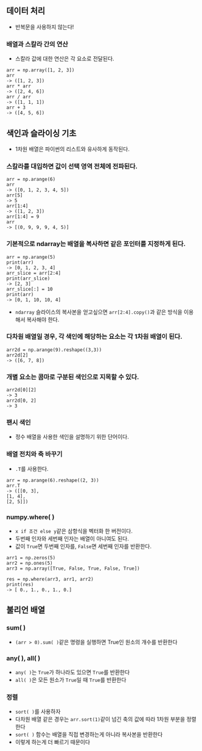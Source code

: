 ## 데이터 처리
- 반복문을 사용하지 않는다!
### 배열과 스칼라 간의 연산
- 스칼라 값에 대한 연산은 각 요소로 전달된다.
```
arr = np.array([1, 2, 3])
arr
-> ([1, 2, 3])
arr * arr
-> ([2, 4, 6])
arr / arr
-> ([1, 1, 1])
arr + 3
-> ([4, 5, 6]) 
```
  
## 색인과 슬라이싱 기초
- 1차원 배열은 파이썬의 리스트와 유사하게 동작된다.
### 스칼라를 대입하면 값이 선택 영역 전체에 전파된다.
```
arr = np.arange(6)
arr
-> ([0, 1, 2, 3, 4, 5])
arr[5]
-> 5
arr[1:4]
-> ([1, 2, 3])
arr[1:4] = 9
arr
-> [(0, 9, 9, 9, 4, 5)]
```
### 기본적으로 ndarray는 배열을 복사하면 같은 포인터를 지정하게 된다.
```
arr = np.arange(5)
print(arr)
-> [0, 1, 2, 3, 4]
arr_slice = arr[2:4]
print(arr_slice)
-> [2, 3]
arr_slice[:] = 10
print(arr)
-> [0, 1, 10, 10, 4]
```
- `ndarray` 슬라이스의 복사본을 얻고싶으면 `arr[2:4].copy()`과 같은 방식을 이용해서 복사해야 한다.
### 다차원 배열일 경우, 각 색인에 해당하는 요소는 각 1차원 배열이 된다.
```
arr2d = np.arange(9).reshape((3,3))
arr2d[2]
-> ([6, 7, 8])  
```
### 개별 요소는 콤마로 구분된 색인으로 지목할 수 있다.
```
arr2d[0][2]
-> 3
arr2d[0, 2]
-> 3
```
### 팬시 색인
  - 정수 배열을 사용한 색인을 설명하기 위한 단어이다.
### 배열 전치와 축 바꾸기
  - `.T`를 사용한다.
```
arr = np.arange(6).reshape((2, 3))
arr.T
-> ([[0, 3],
[1, 4],
[2, 5]])
```

### numpy.where( )
- `x if 조건 else y`같은 삼항식을 벡터화 한 버전이다.
- 두번째 인자와 세번째 인자는 배열이 아니여도 된다.
- 값이 `True`면 두번째 인자를, `False`면 세번째 인자를 반환한다.
```
arr1 = np.zeros(5)
arr2 = np.ones(5)
arr3 = np.array([True, False, True, False, True])

res = np.where(arr3, arr1, arr2)
print(res)
-> [ 0., 1., 0., 1., 0.]
```

## 불리언 배열
### sum( )
- `(arr > 0).sum( )`같은 명령을 실행하면 True인 원소의 개수를 반환한다
### any( ), all( )
- `any( )`는 `True`가 하나라도 있으면 `True`를 반환한다
- `all( )`은 모든 원소가 `True`일 때 `True`를 반환한다

### 정렬
- `sort( )`를 사용하자
- 다차원 배열 같은 경우는 `arr.sort(1)`같이 넘긴 축의 값에 따라 1차원 부분을 정렬한다
- `sort( )` 함수는 배열을 직접 변경하는게 아니라 복사본을 반환한다
- 이렇게 하는게 더 빠르기 때문이다